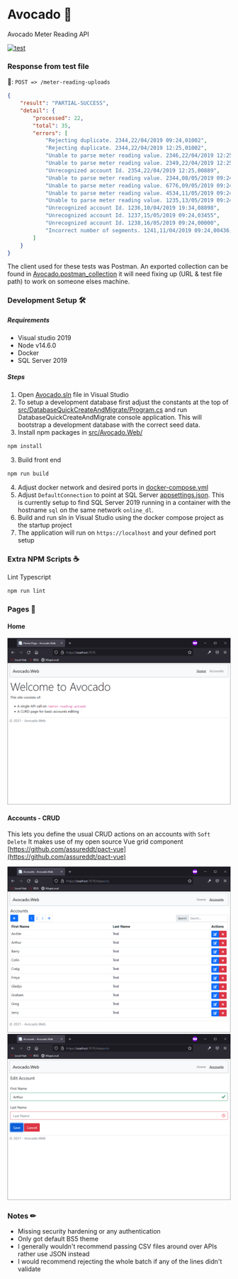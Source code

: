 # Avocado 🤵
Avocado Meter Reading API

[![test](https://github.com/jonny64bit/Avocado/actions/workflows/test.yml/badge.svg)](https://github.com/jonny64bit/Avocado/actions/workflows/test.yml)

### Response from test file

🤙: `POST => /meter-reading-uploads`

```JSON
{
    "result": "PARTIAL-SUCCESS",
    "detail": {
        "processed": 22,
        "total": 35,
        "errors": [
            "Rejecting duplicate. 2344,22/04/2019 09:24,01002",
            "Rejecting duplicate. 2344,22/04/2019 12:25,01002",
            "Unable to parse meter reading value. 2346,22/04/2019 12:25,999999",
            "Unable to parse meter reading value. 2349,22/04/2019 12:25,VOID",
            "Unrecognized account Id. 2354,22/04/2019 12:25,00889",
            "Unable to parse meter reading value. 2344,08/05/2019 09:24,0X765",
            "Unable to parse meter reading value. 6776,09/05/2019 09:24,-06575",
            "Unable to parse meter reading value. 4534,11/05/2019 09:24,",
            "Unable to parse meter reading value. 1235,13/05/2019 09:24,",
            "Unrecognized account Id. 1236,10/04/2019 19:34,08898",
            "Unrecognized account Id. 1237,15/05/2019 09:24,03455",
            "Unrecognized account Id. 1238,16/05/2019 09:24,00000",
            "Incorrect number of segments. 1241,11/04/2019 09:24,00436,X"
        ]
    }
}
```
The client used for these tests was Postman. An exported collection can be found in [Avocado.postman_collection](Postman/Avocado.postman_collection.json) it will need fixing up (URL & test file path) to work on someone elses machine.

### Development Setup 🛠

##### Requirements

-   Visual studio 2019
-   Node v14.6.0
-   Docker
-   SQL Server 2019

##### Steps

1. Open [Avocado.sln](Avocado.sln) file in Visual Studio
2. To setup a development database first adjust the constants at the top of [src/DatabaseQuickCreateAndMigrate/Program.cs](src/DatabaseQuickCreateAndMigrate/Program.cs) and run DatabaseQuickCreateAndMigrate console application. This will bootstrap a  development database with the correct seed data.
2. Install npm packages in [src/Avocado.Web/](src/Avocado.Web/)

```bash
npm install
```
3. Build front end

```bash
npm run build
```
4. Adjust docker network and desired ports in [docker-compose.yml](src/docker-compose.yml)
5. Adjust `DefaultConnection` to point at SQL Server [appsettings.json](src/Avocado.Web/appsettings.json). This is currently setup to find SQL Server 2019 running in a container with the hostname `sql` on the same network `online_dl`.
5. Build and run sln in Visual Studio using the docker compose project as the startup project
6. The application will run on `https://localhost` and your defined port setup

### Extra NPM Scripts ☕

Lint Typescript

```bash
npm run lint
```

### Pages 📃

#### Home

![Home](Screenshots/Home.png)

#### Accounts - CRUD

This lets you define the usual CRUD actions on an accounts with `Soft Delete`
It makes use of my open source Vue grid component [https://github.com/assureddt/pact-vue](https://github.com/assureddt/pact-vue)

![Home](Screenshots/Accounts.png)
![Home](Screenshots/Accounts_Editing.png)

### Notes ✏

- Missing security hardening or any authentication
- Only got default BS5 theme
- I generally wouldn't recommend passing CSV files around over APIs rather use JSON instead
- I would recommend rejecting the whole batch if any of the lines didn't validate
